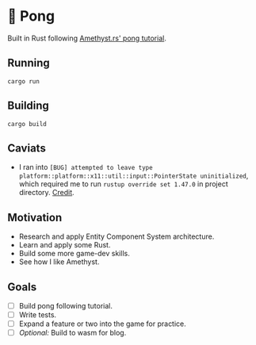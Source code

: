 # 🏓 Pong

Built in Rust following [Amethyst.rs' pong tutorial](https://book.amethyst.rs/book/stable/pong-tutorial).

## Running
`cargo run`

## Building
`cargo build`

## Caviats

* I ran into `[BUG] attempted to leave type platform::platform::x11::util::input::PointerState uninitialized`, which required me to run `rustup override set 1.47.0` in project directory. [Credit](https://github.com/amethyst/amethyst/issues/2524#issuecomment-817255546).

## Motivation
* Research and apply Entity Component System architecture.
* Learn and apply some Rust.
* Build some more game-dev skills.
* See how I like Amethyst.

## Goals
* [ ] Build pong following tutorial.
* [ ] Write tests.
* [ ] Expand a feature or two into the game for practice.
* [ ] *Optional:* Build to wasm for blog.

